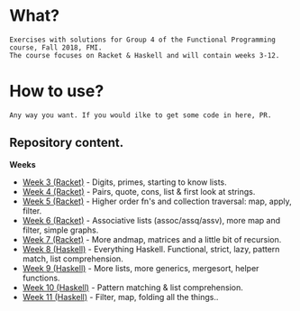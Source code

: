 # What?

    Exercises with solutions for Group 4 of the Functional Programming course, Fall 2018, FMI.
    The course focuses on Racket & Haskell and will contain weeks 3-12.

# How to use?

    Any way you want. If you would ilke to get some code in here, PR.

## Repository content.

**Weeks**

- [Week 3 (Racket)](https://github.com/bbsbb/fmi-fp-2018-group4/tree/master/week-3) - Digits, primes, starting to know lists.
- [Week 4 (Racket)](https://github.com/bbsbb/fmi-fp-2018-group4/tree/master/week-4) - Pairs, quote, cons, list & first look at strings.
- [Week 5 (Racket)](https://github.com/bbsbb/fmi-fp-2018-group4/tree/master/week-5) - Higher order fn's and collection traversal: map, apply, filter.
- [Week 6 (Racket)](https://github.com/bbsbb/fmi-fp-2018-group4/tree/master/week-6) - Associative lists (assoc/assq/assv), more map and filter, simple graphs.
- [Week 7 (Racket)](https://github.com/bbsbb/fmi-fp-2018-group4/tree/master/week-7) - More andmap, matrices and a little bit of recursion.
- [Week 8 (Haskell)](https://github.com/bbsbb/fmi-fp-2018-group4/tree/master/week-8) - Everything Haskell. Functional, strict, lazy, pattern match, list comprehension.
- [Week 9 (Haskell)](https://github.com/bbsbb/fmi-fp-2018-group4/tree/master/week-9) - More lists, more generics, mergesort, helper functions.
- [Week 10 (Haskell)](https://github.com/bbsbb/fmi-fp-2018-group4/tree/master/week-10) - Pattern matching & list comprehension.
- [Week 11 (Haskell)](https://github.com/bbsbb/fmi-fp-2018-group4/tree/master/week-11) - Filter, map, folding all the things..
